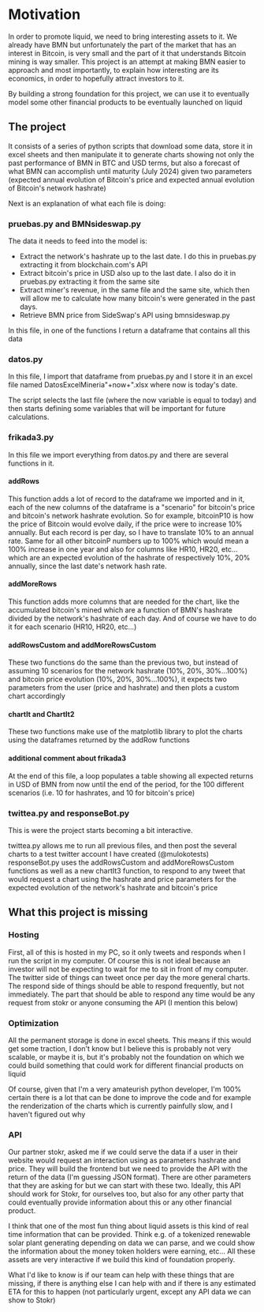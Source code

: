 # Motivation

In order to promote liquid, we need to bring interesting assets to it. We already have BMN but unfortunately the part of the market that has an interest in Bitcoin, is very small and the part of it that understands Bitcoin mining is way smaller. This project is an attempt at making BMN easier to approach and most importantly, to explain how interesting are its economics, in order to hopefully attract investors to it.

By building a strong foundation for this project, we can use it to eventually model some other financial products to be eventually launched on liquid

## The project

It consists of a series of python scripts that download some data, store it in excel sheets and then manipulate it to generate charts showing not only the past performance of BMN in BTC and USD terms, but also a forecast of what BMN can accomplish until maturity (July 2024) given two parameters (expected annual evolution of Bitcoin's price and expected annual evolution of Bitcoin's network hashrate)

Next is an explanation of what each file is doing:

### pruebas.py and BMNsideswap.py

The data it needs to feed into the model is:

- Extract the network's hashrate up to the last date. I do this in pruebas.py extracting it from blockchain.com's API
- Extract bitcoin's price in USD also up to the last date. I also do it in pruebas.py extracting it from the same site
- Extract miner's revenue, in the same file and the same site, which then will allow me to calculate how many bitcoin's were generated in the past days.
- Retrieve BMN price from SideSwap's API using bmnsideswap.py

In this file, in one of the functions I return a dataframe that contains all this data

### datos.py

In this file, I import that dataframe from pruebas.py and I store it in an excel file named DatosExcelMineria"+now+".xlsx where now is today's date.

The script selects the last file (where the now variable is equal to today) and then starts defining some variables that will be important for future calculations.

### frikada3.py

In this file we import everything from datos.py and there are several functions in it.

#### addRows

This function adds a lot of record to the dataframe we imported and in it, each of the new columns of the dataframe is a "scenario" for bitcoin's price and bitcoin's network hashrate evolution. So for example, bitcoinP10 is how the price of Bitcoin would evolve daily, if the price were to increase 10% annually. But each record is per day, so I have to translate 10% to an annual rate. Same for all other bitcoinP numbers up to 100% which would mean a 100% increase in one year and also for columns like HR10, HR20, etc... which are an expected evolution of the hashrate of respectively 10%, 20% annually, since the last date's network hash rate.

#### addMoreRows

This function adds more columns that are needed for the chart, like the accumulated bitcoin's mined which are a function of BMN's hashrate divided by the network's hashrate of each day. And of course we have to do it for each scenario (HR10, HR20, etc...)

#### addRowsCustom and addMoreRowsCustom

These two functions do the same than the previous two, but instead of assuming 10 scenarios for the network hashrate (10%, 20%, 30%...100%) and bitcoin price evolution (10%, 20%, 30%...100%), it expects two parameters from the user (price and hashrate) and then plots a custom chart accordingly

#### chartIt and ChartIt2

These two functions make use of the matplotlib library to plot the charts using the dataframes returned by the addRow functions

#### additional comment about frikada3

At the end of this file, a loop populates a table showing all expected returns in USD of BMN from now until the end of the period, for the 100 different scenarios (i.e. 10 for hashrates, and 10 for bitcoin's price)

### twittea.py and responseBot.py

This is were the project starts becoming a bit interactive.

twittea.py allows me to run all previous files, and then post the several charts to a test twitter account I have created (@mulokotests)
responseBot.py uses the addRowsCustom and addMoreRowsCustom functions as well as a new chartIt3 function, to respond to any tweet that would request a chart using the hashrate and price parameters for the expected evolution of the network's hashrate and bitcoin's price

## What this project is missing

### Hosting

First, all of this is hosted in my PC, so it only tweets and responds when I run the script in my computer. Of course this is not ideal because an investor will not be expecting to wait for me to sit in front of my computer. The twitter side of things can tweet once per day the more general charts. The respond side of things should be able to respond frequently, but not immediately. The part that should be able to respond any time would be any request from stokr or anyone consuming the API (I mention this below)

### Optimization

All the permanent storage is done in excel sheets. This means if this would get some traction, I don't know but I believe this is probably not very scalable, or maybe it is, but it's probably not the foundation on which we could build something that could work for different financial products on liquid

Of course, given that I'm a very amateurish python developer, I'm 100% certain there is a lot that can be done to improve the code and for example the renderization of the charts which is currently painfully slow, and I haven't figured out why

### API

Our partner stokr, asked me if we could serve the data if a user in their website would request an interaction using as parameters hashrate and price. They will build the frontend but we need to provide the API with the return of the data (I'm guessing JSON format). There are other parameters that they are asking for but we can start with these two. Ideally, this API should work for Stokr, for ourselves too, but also for any other party that could eventually provide information about this or any other financial product.

I think that one of the most fun thing about liquid assets is this kind of real time information that can be provided. Think e.g. of a tokenized renewable solar plant generating depending on data we can parse, and we could show the information about the money token holders were earning, etc... All these assets are very interactive if we build this kind of foundation properly.

What I'd like to know is if our team can help with these things that are missing, if there is anything else I can help with and if there is any estimated ETA for this to happen (not particularly urgent, except any API data we can show to Stokr)
